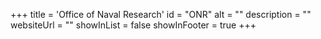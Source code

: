 +++
title = 'Office of Naval Research'
id = "ONR"
alt = ""
description = ""
websiteUrl = ""
showInList = false
showInFooter = true
+++
